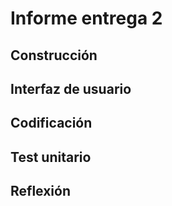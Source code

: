 # Informe entrega 2

## Construcción

## Interfaz de usuario

## Codificación

## Test unitario

## Reflexión
